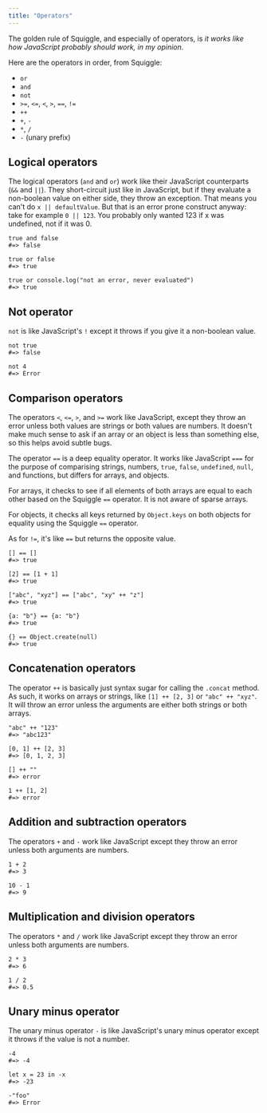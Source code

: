 ```yaml
---
title: "Operators"
---
```


The golden rule of Squiggle, and especially of operators, is *it works like how JavaScript probably should work, in my opinion*.

Here are the operators in order, from Squiggle:

- `or`
- `and`
- `not`
- `>=`, `<=`, `<`, `>`, `==`, `!=`
- `++`
- `+`, `-`
- `*`, `/`
- `-` (unary prefix)

## Logical operators

The logical operators (`and` and `or`) work like their JavaScript counterparts
(`&&` and `||`). They short-circuit just like in JavaScript, but if they
evaluate a non-boolean value on either side, they throw an exception. That means
you can't do `x || defaultValue`. But that is an error prone construct anyway:
take for example `0 || 123`. You probably only wanted 123 if x was undefined,
not if it was 0.

```squiggle
true and false
#=> false

true or false
#=> true

true or console.log("not an error, never evaluated")
#=> true
```

## Not operator

`not` is like JavaScript's `!` except it throws if you give it a non-boolean
value.

```squiggle
not true
#=> false

not 4
#=> Error
```

## Comparison operators

The operators `<`, `<=`, `>`, and `>=` work like JavaScript, except they throw
an error unless both values are strings or both values are numbers. It doesn't
make much sense to ask if an array or an object is less than something else, so
this helps avoid subtle bugs.

The operator `==` is a deep equality operator. It works like JavaScript `===`
for the purpose of comparising strings, numbers, `true`, `false`, `undefined`,
`null`, and functions, but differs for arrays, and objects.

For arrays, it checks to see if all elements of both arrays are equal to each
other based on the Squiggle `==` operator. It is not aware of sparse arrays.

For objects, it checks all keys returned by `Object.keys` on both objects for
equality using the Squiggle `==` operator.

As for `!=`, it's like `==` but returns the opposite value.

```squiggle
[] == []
#=> true

[2] == [1 + 1]
#=> true

["abc", "xyz"] == ["abc", "xy" ++ "z"]
#=> true

{a: "b"} == {a: "b"}
#=> true

{} == Object.create(null)
#=> true
```

## Concatenation operators

The operator `++` is basically just syntax sugar for calling the `.concat`
method. As such, it works on arrays or strings, like `[1] ++ [2, 3]` or `"abc"
++ "xyz"`. It will throw an error unless the arguments are either both strings
or both arrays.

```squiggle
"abc" ++ "123"
#=> "abc123"

[0, 1] ++ [2, 3]
#=> [0, 1, 2, 3]

[] ++ ""
#=> error

1 ++ [1, 2]
#=> error
```

## Addition and subtraction operators

The operators `+` and `-` work like JavaScript except they throw an error unless
both arguments are numbers.

```squiggle
1 + 2
#=> 3

10 - 1
#=> 9
```

## Multiplication and division operators

The operators `*` and `/` work like JavaScript except they throw an error unless
both arguments are numbers.

```squiggle
2 * 3
#=> 6

1 / 2
#=> 0.5
```

## Unary minus operator

The unary minus operator `-` is like JavaScript's unary minus operator except it
throws if the value is not a number.

```squiggle
-4
#=> -4

let x = 23 in -x
#=> -23

-"foo"
#=> Error
```
